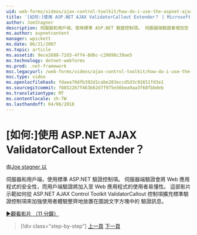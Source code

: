 ```yaml
---
uid: web-forms/videos/ajax-control-toolkit/how-do-i-use-the-aspnet-ajax-validatorcallout-extender
title: '[如何:]使用 ASP.NET AJAX ValidatorCallout Extender？ | Microsoft Docs'
author: JoeStagner
description: 伺服器和用戶端，使用標準 ASP.NET 驗證控制項。 伺服器端驗證會增加您 Web 應用程式，而 c 安全性...
ms.author: aspnetcontent
manager: wpickett
ms.date: 06/21/2007
ms.topic: article
ms.assetid: 9ece2688-72d3-4ff4-8d6c-c29698c39ae5
ms.technology: dotnet-webforms
ms.prod: .net-framework
msc.legacyurl: /web-forms/videos/ajax-control-toolkit/how-do-i-use-the-aspnet-ajax-validatorcallout-extender
msc.type: video
ms.openlocfilehash: fdaea70dfb392d1cabe283eccd5d3c91651fd3e1
ms.sourcegitcommit: f8852267f463b62d7f975e56bea9aa3f68fbbdeb
ms.translationtype: MT
ms.contentlocale: zh-TW
ms.lasthandoff: 04/06/2018
---
```

<a name="how-do-i-use-the-aspnet-ajax-validatorcallout-extender"></a>[如何:]使用 ASP.NET AJAX ValidatorCallout Extender？
====================
由[Joe stagner 以](https://github.com/JoeStagner)

伺服器和用戶端，使用標準 ASP.NET 驗證控制項。 伺服器端驗證會將 Web 應用程式的安全性，而用戶端驗證將加入至 Web 應用程式的使用者易懂性。 這部影片示範如何從 ASP.NET AJAX Control Toolkit ValidatorCallout 控制項擴充標準驗證控制項來加強使用者體驗整齊地放置在圖說文字方塊中的 驗證訊息。

[&#9654;觀看影片 （11 分鐘）](https://channel9.msdn.com/Blogs/ASP-NET-Site-Videos/how-do-i-use-the-aspnet-ajax-validatorcallout-extender)

> [!div class="step-by-step"]
> [上一頁](how-do-i-use-the-numericupdown-extender-control.md)
> [下一頁](how-do-i-use-the-aspnet-ajax-resizablecontrol-extender.md)
